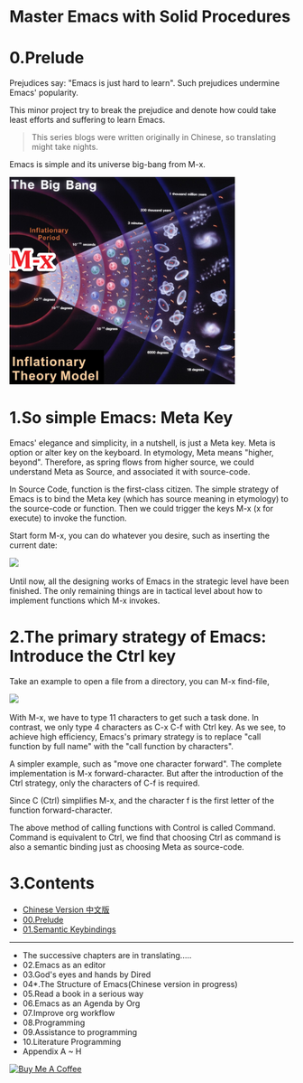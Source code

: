 # Master Emacs with Solid Procedures

# 0.Prelude

Prejudices say: \"Emacs is just hard to learn\". Such prejudices undermine Emacs\' popularity.

This minor project try to break the prejudice and denote how could take least efforts and suffering to learn Emacs.

> This series blogs were written originally in Chinese, so translating might take nights.

Emacs is simple and its universe big-bang from M-x.

<img src="images/big-bang02.png" alt="image" width="400" >

# 1.So simple Emacs: Meta Key

Emacs\' elegance and simplicity, in a nutshell, is just a Meta key. Meta is option or alter key on the keyboard. In etymology, Meta means "higher, beyond\". Therefore, as spring flows from higher source, we could understand Meta as Source, and associated it with source-code.

In Source Code, function is the first-class citizen. The simple strategy of Emacs is to bind the Meta key (which has source meaning in etymology) to the source-code or function. Then we could trigger the keys M-x (x for execute) to invoke the function.

Start form M-x, you can do whatever you desire, such as inserting the current date:

<img src="images/00.preface-current-date.png" width="500">

Until now, all the designing works of Emacs in the strategic level have been finished. The only remaining things are in tactical level about how to implement functions which M-x invokes.

# 2.The primary strategy of Emacs: Introduce the Ctrl key

Take an example to open a file from a directory, you can M-x find-file,

<img src="images/00.preface-find-file.png" width="500">

With M-x, we have to type 11 characters to get such a task done. In contrast, we only type 4 characters as C-x C-f with Ctrl key. As we see, to achieve high efficiency, Emacs\'s primary strategy is to replace "call function by full name\" with the \"call function by characters\".

A simpler example, such as \"move one character forward\". The complete implementation is M-x forward-character. But after the introduction of the Ctrl strategy, only the characters of C-f is required.

Since C (Ctrl) simplifies M-x, and the character f is the first letter of the function forward-character.

The above method of calling functions with Control is called Command. Command is equivalent to Ctrl, we find that choosing Ctrl as command is also a semantic binding just as choosing Meta as source-code.

# 3.Contents

- [Chinese Version 中文版](readme-cn.org)
- [00.Prelude](00.prelude.org)
- [01.Semantic Keybindings](01.semantic-keybinding-en.org)

------------------------------------------------------------------------

- The successive chapters are in translating.....
- 02.Emacs as an editor
- 03.God\'s eyes and hands by Dired
- 04\*.The Structure of Emacs(Chinese version in progress)
- 05.Read a book in a serious way
- 06.Emacs as an Agenda by Org
- 07.Improve org workflow
- 08.Programming
- 09.Assistance to programming
- 10.Literature Programming
-   Appendix A \~ H

<a href="https://www.buymeacoffee.com/gaoweiwa" target="_blank"><img src="https://cdn.buymeacoffee.com/buttons/v2/default-yellow.png" alt="Buy Me A Coffee" style="height: 60px !important;width: 217px !important;" ></a>
